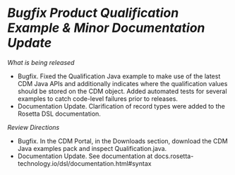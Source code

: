 # *Bugfix Product Qualification Example & Minor Documentation Update*

_What is being released_

* Bugfix. Fixed the Qualification Java example to make use of the latest CDM Java APIs and additionally indicates where the qualification values should be stored on the CDM object. Added automated tests for several examples to catch code-level failures prior to releases. 
* Documentation Update. Clarification of record types were added to the Rosetta DSL documentation. 

_Review Directions_

* Bugfix. In the CDM Portal, in the Downloads section, download the CDM Java examples pack and inspect Qualification.java.
* Documentation Update. See documentation at docs.rosetta-technology.io/dsl/documentation.html#syntax
